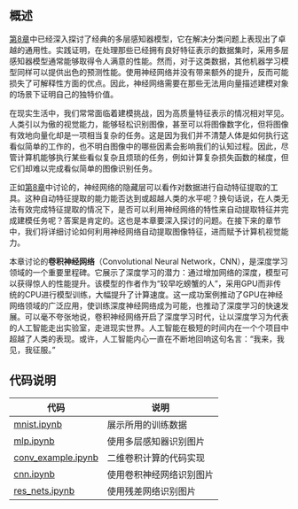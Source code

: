 ## 概述

[第8章](../ch08_mlp)中已经深入探讨了经典的多层感知器模型，它在解决分类问题上表现出了卓越的通用性。实践证明，在处理那些已经拥有良好特征表示的数据集时，采用多层感知器模型通常能够取得令人满意的性能。然而，对于这类数据，其他机器学习模型同样可以提供出色的预测性能。使用神经网络并没有带来额外的提升，反而可能损失了可解释性方面的优点。因此，神经网络需要在那些无法用向量描述建模对象的场景下证明自己的独特价值。

在现实生活中，我们常常面临着建模挑战，因为高质量特征表示的情况相对罕见。人类引以为傲的视觉能力，能够轻松识别图像，甚至可以将图像数字化，但将图像有效地向量化却是一项相当复杂的任务。这是因为我们并不清楚人体是如何执行这看似简单的工作的，也不明白图像中的哪些因素会影响我们的认知过程。因此，尽管计算机能够执行某些看似复杂且烦琐的任务，例如计算复杂损失函数的梯度，但它们却难以完成看似简单的图像识别任务。

正如[第8章](../ch08_mlp)中讨论的，神经网络的隐藏层可以看作对数据进行自动特征提取的工具。这种自动特征提取的能力能否达到或超越人类的水平呢？换句话说，在人类无法有效完成特征提取的情况下，是否可以利用神经网络的特性来自动提取特征并完成建模任务呢？答案是肯定的。这也是本章要深入探讨的问题。在接下来的章节中，我们将详细讨论如何利用神经网络自动提取图像特征，进而赋予计算机视觉能力。

本章讨论的**卷积神经网络**（Convolutional Neural Network，CNN），是深度学习领域的一个重要里程碑。它展示了深度学习的潜力：通过增加网络的深度，模型可以获得惊人的性能提升。该模型的作者作为“较早吃螃蟹的人”，采用GPU而非传统的CPU进行模型训练，大幅提升了计算速度。这一成功案例推动了GPU在神经网络领域的广泛应用，使训练深度神经网络成为可能，也推动了深度学习的快速发展。可以毫不夸张地说，卷积神经网络开启了深度学习时代，让以深度学习为代表的人工智能走出实验室，走进现实世界。人工智能在极短的时间内在一个个项目中超越了人类的表现。或许，人工智能内心一直在不断地回响这句名言：“我来，我见，我征服。”



## 代码说明

|代码|说明|
|---|---|
|[mnist.ipynb](mnist.ipynb)| 展示所用的训练数据 |
|[mlp.ipynb](mlp.ipynb)| 使用多层感知器识别图片 |
|[conv_example.ipynb](conv_example.ipynb)| 二维卷积计算的代码实现 |
|[cnn.ipynb](cnn.ipynb)| 使用卷积神经网络识别图片 |
|[res_nets.ipynb](res_nets.ipynb)| 使用残差网络识别图片 |